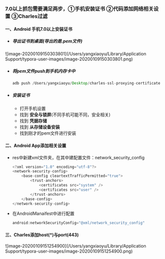 ### 7.0以上抓包需要满足两步，①手机安装证书  ②代码添加网络相关设置 ③Charles过滤



#### 一、Android 手机7.0以上安装证书

- ##### 导出证书到桌面(导出的是.pem文件)

![image-20200109150303801](/Users/yangxiaoyu/Library/Application Support/typora-user-images/image-20200109150303801.png)

- ##### 将pem文件push到手机内存卡中

  ```java
  adb push /Users/yangxiaoyu/Desktop/charles-ssl-proxying-certificate.pem /sdcard/
  ```

- ##### 安装证书

  - 打开手机设置
  - 找到 **安全与锁屏**(不同手机可能不同，安全相关)
  - 找到 **凭据存储**
  - 找到 **从存储设备安装**
  - 找到刚才的pem文件进行安装

#### 二、Android App添加相关设置

- res中新建xml文件夹，在其中建配置文件：network_security_config

  ```kotlin
  <?xml version="1.0" encoding="utf-8"?>
  <network-security-config>
      <base-config cleartextTrafficPermitted="true">
          <trust-anchors>
              <certificates src="system" />
              <certificates src="user" />
          </trust-anchors>
      </base-config>
  </network-security-config>
  ```

- 在AndroidManaifest中进行配置

  ```kotlin
  android:networkSecurityConfig="@xml/network_security_config"
  ```

  

#### 三、Charles添加host(*)与port(443)

![image-20200109151254900](/Users/yangxiaoyu/Library/Application Support/typora-user-images/image-20200109151254900.png)